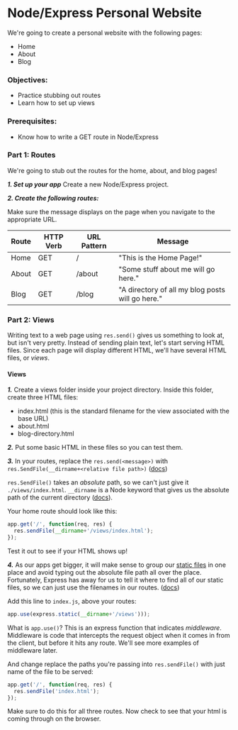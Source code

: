# Node/Express Personal Website

We're going to create a personal website with the following pages:
* Home
* About
* Blog

### Objectives:
* Practice stubbing out routes
* Learn how to set up views

### Prerequisites:
* Know how to write a GET route in Node/Express

### Part 1: Routes

We're going to stub out the routes for the home, about, and blog pages!

***1. Set up your app***
Create a new Node/Express project.

***2. Create the following routes:***

Make sure the message displays on the page when you navigate to the appropriate URL.

| Route | HTTP Verb | URL Pattern | Message |
| ----- | --------- | ----------- | ------- |
| Home | GET | / | "This is the Home Page!"
| About | GET | /about | "Some stuff about me will go here."
| Blog | GET | /blog | "A directory of all my blog posts will go here."

### Part 2: Views

Writing text to a web page using ```res.send()``` gives us something to look at, but isn't very pretty. Instead of sending plain text, let's start serving HTML files. Since each page will display different HTML, we'll have several HTML files, or _views_.

#### Views

***1.*** Create a views folder inside your project directory. Inside this folder, create three HTML files:
* index.html (this is the standard filename for the view associated with the base URL)
* about.html
* blog-directory.html

***2.*** Put some basic HTML in these files so you can test them.

***3.*** In your routes, replace the ```res.send(<message>)``` with ```res.SendFile(__dirname+<relative file path>)``` ([docs](https://expressjs.com/en/api.html#res.sendFile))

```res.SendFile()``` takes an _absolute_ path, so we can't just give it ```./views/index.html```. ```__dirname``` is a Node keyword that gives us the absolute path of the current directory ([docs](https://nodejs.org/docs/latest/api/modules.html#modules_dirname)).

Your home route should look like this:
```js
app.get('/', function(req, res) {
  res.sendFile(__dirname+'/views/index.html');
});
```

Test it out to see if your HTML shows up!

***4.*** As our apps get bigger, it will make sense to group our [static files](https://www.maxcdn.com/one/visual-glossary/static-content/) in one place and avoid typing out the absolute file path all over the place. Fortunately, Express has away for us to tell it where to find all of our static files, so we can just use the filenames in our routes. ([docs](https://expressjs.com/en/starter/static-files.html))

Add this line to ```index.js```, above your routes:
```js
app.use(express.static(__dirname+'/views')));
```

What is ```app.use()```? This is an express function that indicates _middleware_. Middleware is code that intercepts the request object when it comes in from the client, but before it hits any route. We'll see more examples of middleware later.

And change replace the paths you're passing into ```res.sendFile()``` with just name of the file to be served:
```js
app.get('/', function(req, res) {
  res.sendFile('index.html');
});
```

Make sure to do this for all three routes. Now check to see that your html is coming through on the browser.